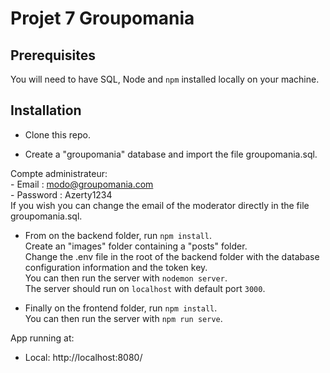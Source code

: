 # Projet 7 Groupomania #

## Prerequisites ##

You will need to have SQL, Node and `npm` installed locally on your machine.

## Installation ##

-   Clone this repo.

-   Create a "groupomania" database and import the file groupomania.sql.

Compte administrateur:  
    -  Email : modo@groupomania.com  
        -  Password : Azerty1234  
        If you wish you can change the email of the moderator directly in the file groupomania.sql.

-   From on the backend folder, run `npm install`.  
    Create an "images" folder containing a "posts" folder.  
    Change the .env file in the root of the backend folder with the database configuration information and the token key.  
    You can then run the server with `nodemon server`.  
    The server should run on `localhost` with default port `3000`.  

-   Finally on the frontend folder, run `npm install`.    
    You can then run the server with `npm run serve`.

App running at:  

  - Local:   http://localhost:8080/
